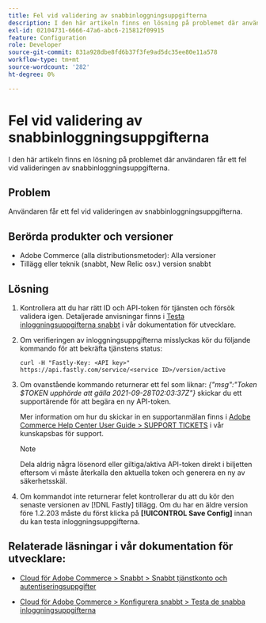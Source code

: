 ```yaml
---
title: Fel vid validering av snabbinloggningsuppgifterna
description: I den här artikeln finns en lösning på problemet där användaren får ett fel vid valideringen av snabbinloggningsuppgifterna.
exl-id: 02104731-6666-47a6-abc6-215812f09915
feature: Configuration
role: Developer
source-git-commit: 831a928dbe8fd6b37f3fe9ad5dc35ee80e11a578
workflow-type: tm+mt
source-wordcount: '282'
ht-degree: 0%

---
```


# Fel vid validering av snabbinloggningsuppgifterna

I den här artikeln finns en lösning på problemet där användaren får ett fel vid valideringen av snabbinloggningsuppgifterna.

## Problem

Användaren får ett fel vid valideringen av snabbinloggningsuppgifterna.

## Berörda produkter och versioner

* Adobe Commerce (alla distributionsmetoder): Alla versioner
* Tillägg eller teknik (snabbt, New Relic osv.) version snabbt

## Lösning

1. Kontrollera att du har rätt ID och API-token för tjänsten och försök validera igen. Detaljerade anvisningar finns i [Testa inloggningsuppgifterna snabbt](https://devdocs.magento.com/cloud/cdn/configure-fastly.html#test-the-fastly-credentials) i vår dokumentation för utvecklare.
1. Om verifieringen av inloggningsuppgifterna misslyckas kör du följande kommando för att bekräfta tjänstens status:

   ```curl
   curl -H "Fastly-Key: <API key>" https://api.fastly.com/service/<service ID>/version/active
   ```

1. Om ovanstående kommando returnerar ett fel som liknar: *{&quot;msg&quot;:&quot;Token $TOKEN upphörde att gälla 2021-09-28T02:03:37Z&quot;}* skickar du ett supportärende för att begära en ny API-token.

   Mer information om hur du skickar in en supportanmälan finns i [Adobe Commerce Help Center User Guide > SUPPORT TICKETS](/help/help-center-guide/help-center/magento-help-center-user-guide.md#support-tickets) i vår kunskapsbas för support.

   >[!NOTE]
   >
   >Dela aldrig några lösenord eller giltiga/aktiva API-token direkt i biljetten eftersom vi måste återkalla den aktuella token och generera en ny av säkerhetsskäl.

1. Om kommandot inte returnerar felet kontrollerar du att du kör den senaste versionen av [!DNL Fastly] tillägg. Om du har en äldre version före 1.2.203 måste du först klicka på **[!UICONTROL Save Config]** innan du kan testa inloggningsuppgifterna.

## Relaterade läsningar i vår dokumentation för utvecklare:

* [Cloud för Adobe Commerce > Snabbt > Snabbt tjänstkonto och autentiseringsuppgifter](https://devdocs.magento.com/cloud/cdn/cloud-fastly.html#fastly-service-account-and-credentials)

* [Cloud för Adobe Commerce > Konfigurera snabbt > Testa de snabba inloggningsuppgifterna](https://devdocs.magento.com/cloud/cdn/configure-fastly.html#test-the-fastly-credentials)
